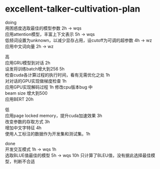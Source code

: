# excellent-talker-cultivation-plan
doing  
用困惑度选取最佳的模型参数 2h -> wqs  
应用attention模型，丰富上下文表示 5h -> wqs  
低频词设置为unknown，以减少显存占用，设cutoff为可调的超参数 4h -> wz  
应用中文词向量 2h -> wz  

高  
应用GRU模型到对话 2h  
设发将训练batch增大到256 5h  
检查cuda各计算过程的执行时间，看有无需优化之处 1h  
对对话的GPU实现做梯度检查 1h  
应用GPU实现解码过程 1h
修改cpu版本bug
中  
beam size 增大到500  
应用BERT 20h  
  
低  
应用page locked memory，提升cuda加速效果 3h  
改变参数的存取方式 3h  
增加中文字特征 4h  
使用人工标注的数据作为开发集和测试集。1h  

done  
开发交互模式 1h -> wqs 1h  
选取BLUE值最佳的模型 5h -> wqs 10h 只计算了BLEU值，没有据此选择最佳模型，判断不合适  
